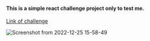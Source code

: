 #### This is a simple react challenge project only to test me. 

[Link of challenge](https://liberating-keyboard-bc0.notion.site/React-Interview-Challenge-a1ad5bc0e374436f905bc4decb246fa8)

![Screenshot from 2022-12-25 15-58-49](https://user-images.githubusercontent.com/65229051/209479342-3253f50c-ee36-430c-9b5c-9ce649b594b4.png)
